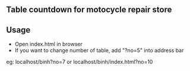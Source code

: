 ## Table countdown for motocycle repair store

## Usage

+ Open index.html in browser
+ If you want to change number of table, add "?no=5" into address bar

eg: localhost/binh?no=7 or localhost/binh/index.html?no=10